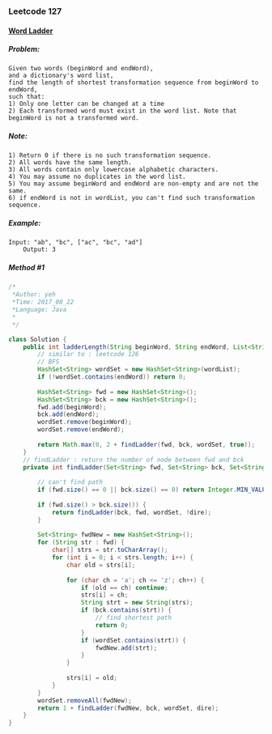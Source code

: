 

### Leetcode 127
#### [Word Ladder](https://leetcode.com/problems/word-ladder)

  

##### ***Problem:***

    Given two words (beginWord and endWord), 
    and a dictionary's word list, 
    find the length of shortest transformation sequence from beginWord to endWord, 
    such that:
    1) Only one letter can be changed at a time
    2) Each transformed word must exist in the word list. Note that beginWord is not a transformed word.

##### ***Note:***

    1) Return 0 if there is no such transformation sequence.
    2) All words have the same length.
    3) All words contain only lowercase alphabetic characters.
    4) You may assume no duplicates in the word list.
    5) You may assume beginWord and endWord are non-empty and are not the same.
    6) if endWord is not in wordList, you can't find such transformation sequence.
    
##### ***Example:***

    Input: "ab", "bc", ["ac", "bc", "ad"]
        Output: 3

##### *Method #1*
``` java
/*
 *Author: yeh
 *Time: 2017_08_22
 *Language: Java
 *
 */

class Solution {
    public int ladderLength(String beginWord, String endWord, List<String> wordList) {
        // similar to : leetcode 126
        // BFS
        HashSet<String> wordSet = new HashSet<String>(wordList);
        if (!wordSet.contains(endWord)) return 0;
        
        HashSet<String> fwd = new HashSet<String>();
        HashSet<String> bck = new HashSet<String>();
        fwd.add(beginWord);
        bck.add(endWord);
        wordSet.remove(beginWord);
        wordSet.remove(endWord);
        
        return Math.max(0, 2 + findLadder(fwd, bck, wordSet, true));
    }
    // findLadder : return the number of node between fwd and bck
    private int findLadder(Set<String> fwd, Set<String> bck, Set<String> wordSet, boolean dire) {
        
        // can't find path
        if (fwd.size() == 0 || bck.size() == 0) return Integer.MIN_VALUE;
        
        if (fwd.size() > bck.size()) {
            return findLadder(bck, fwd, wordSet, !dire);
        }
        
        Set<String> fwdNew = new HashSet<String>();
        for (String str : fwd) {
            char[] strs = str.toCharArray();
            for (int i = 0; i < strs.length; i++) {
                char old = strs[i];
                
                for (char ch = 'a'; ch <= 'z'; ch++) {
                    if (old == ch) continue;
                    strs[i] = ch;
                    String strt = new String(strs);
                    if (bck.contains(strt)) {
                        // find shortest path
                        return 0;
                    }
                    if (wordSet.contains(strt)) {
                        fwdNew.add(strt);
                    }
                }
                
                strs[i] = old;
            }
        }
        wordSet.removeAll(fwdNew);
        return 1 + findLadder(fwdNew, bck, wordSet, dire);
    }
}

```


